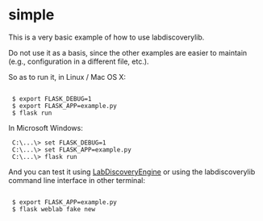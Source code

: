 # simple

This is a very basic example of how to use labdiscoverylib.

Do not use it as a basis, since the other examples are easier to maintain (e.g., configuration in a different file, etc.).

So as to run it, in Linux / Mac OS X:

```shell

 $ export FLASK_DEBUG=1
 $ export FLASK_APP=example.py
 $ flask run

```

In Microsoft Windows:
```shell
 C:\...\> set FLASK_DEBUG=1
 C:\...\> set FLASK_APP=example.py
 C:\...\> flask run
```

And you can test it using [LabDiscoveryEngine](https://developers.labsland.com/labdiscoveryengine/en/stable/) or using the labdiscoverylib command line interface in other terminal:

```shell

 $ export FLASK_APP=example.py
 $ flask weblab fake new
```
